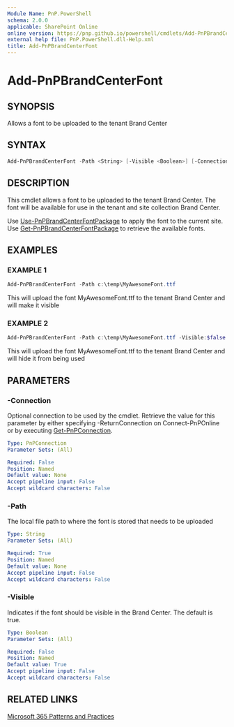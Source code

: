 ```yaml
---
Module Name: PnP.PowerShell
schema: 2.0.0
applicable: SharePoint Online
online version: https://pnp.github.io/powershell/cmdlets/Add-PnPBrandCenterFont.html
external help file: PnP.PowerShell.dll-Help.xml
title: Add-PnPBrandCenterFont
---
```

  
# Add-PnPBrandCenterFont

## SYNOPSIS
Allows a font to be uploaded to the tenant Brand Center

## SYNTAX

```powershell
Add-PnPBrandCenterFont -Path <String> [-Visible <Boolean>] [-Connection <PnPConnection>] [-Verbose]
```

## DESCRIPTION
This cmdlet allows a font to be uploaded to the tenant Brand Center. The font will be available for use in the tenant and site collection Brand Center.

Use [Use-PnPBrandCenterFontPackage](Use-PnPBrandCenterFontPackage.md) to apply the font to the current site.  
Use [Get-PnPBrandCenterFontPackage](Get-PnPBrandCenterFontPackage.md) to retrieve the available fonts.

## EXAMPLES

### EXAMPLE 1
```powershell
Add-PnPBrandCenterFont -Path c:\temp\MyAwesomeFont.ttf
```

This will upload the font MyAwesomeFont.ttf to the tenant Brand Center and will make it visible

### EXAMPLE 2
```powershell
Add-PnPBrandCenterFont -Path c:\temp\MyAwesomeFont.ttf -Visible:$false
```

This will upload the font MyAwesomeFont.ttf to the tenant Brand Center and will hide it from being used

## PARAMETERS

### -Connection
Optional connection to be used by the cmdlet. Retrieve the value for this parameter by either specifying -ReturnConnection on Connect-PnPOnline or by executing [Get-PnPConnection](Get-PnPConnection.md).

```yaml
Type: PnPConnection
Parameter Sets: (All)

Required: False
Position: Named
Default value: None
Accept pipeline input: False
Accept wildcard characters: False
```

### -Path
The local file path to where the font is stored that needs to be uploaded

```yaml
Type: String
Parameter Sets: (All)

Required: True
Position: Named
Default value: None
Accept pipeline input: False
Accept wildcard characters: False
```

### -Visible
Indicates if the font should be visible in the Brand Center. The default is true.

```yaml
Type: Boolean
Parameter Sets: (All)

Required: False
Position: Named
Default value: True
Accept pipeline input: False
Accept wildcard characters: False
```

## RELATED LINKS

[Microsoft 365 Patterns and Practices](https://aka.ms/m365pnp)
